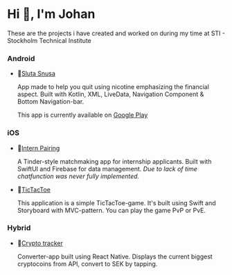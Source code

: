 <h1 align="left">Hi 👋, I'm Johan</h1>

These are the projects i have created and worked on during my time at STI - Stockholm Technical Institute 

### **Android**
 
- :file_folder:[Sluta Snusa](https://github.com/oskla/SlutaSnusa2)

     App made to help you quit using nicotine emphasizing the financial aspect. 
     Built with Kotlin, XML, LiveData, Navigation Component & Bottom Navigation-bar.

     This app is currently available on [Google Play](https://play.google.com/store/apps/details?id=com.antisnusbolaget.slutasnusa2&gl=SE&pli=1)

### **iOS**
- :file_folder:[Intern Pairing](https://github.com/nasvalljohan/InternPairing)
     
     A Tinder-style matchmaking app for internship applicants.
     Built with SwiftUI and Firebase for data management. 
     *Due to lack of time chatfunction was never fully implemented.*

- :file_folder:[TicTacToe](https://github.com/nasvalljohan/TicTacToe)
     
     This application is a simple TicTacToe-game.
     It's built using Swift and Storyboard with MVC-pattern.
     You can play the game PvP or PvE.


### **Hybrid**
- :file_folder:[Crypto tracker](https://github.com/nasvalljohan/Cryptocurrency-React-Native-App)

     Converter-app built using React Native.
     Displays the current biggest cryptocoins from API, convert to SEK by tapping.
